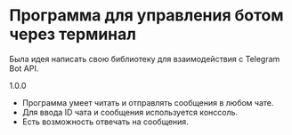 # Программа для управления ботом через терминал

Была идея написать свою библиотеку для взаимодействия с Telegram Bot API.

1.0.0
- Программа умеет читать и отправлять сообщения в любом чате.
- Для ввода ID чата и сообщения используется конссоль.
- Есть возможность отвечать на сообщения.
